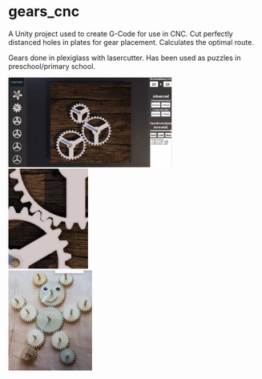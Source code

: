 # gears_cnc
A Unity project used to create G-Code for use in CNC. Cut perfectly distanced holes in plates for gear placement.
Calculates the optimal route.

Gears done in plexiglass with lasercutter. Has been used as puzzles in preschool/primary school.





<img src="https://raw.githubusercontent.com/theolundqvist/images_for_readme/main/gear2.png" width="326" />


<div class="row">
  <div class="column">
    <img src="https://raw.githubusercontent.com/theolundqvist/images_for_readme/main/gear1.png" height="200" />
  </div>
  <div class="column">
   <img src="https://raw.githubusercontent.com/theolundqvist/images_for_readme/main/gear3.png" height="200" />
  </div>
</div>
